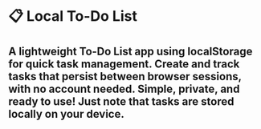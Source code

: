 # 📋 Local To-Do List

## A lightweight To-Do List app using localStorage for quick task management. Create and track tasks that persist between browser sessions, with no account needed. Simple, private, and ready to use! Just note that tasks are stored locally on your device. 

